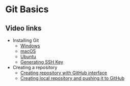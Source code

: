 # Git Basics


## Video links
* Installing Git
    * [Windows](https://youtu.be/P1emCuYA6TA?list=PLhxmTjLwFYTvYutCSEpi-zizIY2rTsD4s)
    * [macOS](https://youtu.be/9bqbyt_6F9Y?list=PLhxmTjLwFYTvYutCSEpi-zizIY2rTsD4s)
    * [Ubuntu](https://youtu.be/2uw0_BfyMUo?list=PLhxmTjLwFYTvYutCSEpi-zizIY2rTsD4s)
    * [Generating SSH Key](https://youtu.be/11LjdO-t7fk?list=PLhxmTjLwFYTvYutCSEpi-zizIY2rTsD4s)
* Creating a repository
    * [Creating repository with GitHub interface](https://youtu.be/UTu5CA6eAOA?list=PLhxmTjLwFYTvYutCSEpi-zizIY2rTsD4s)
    * [Creating local repository and pushing it to GitHub](https://youtu.be/BGSGQF7dggw?list=PLhxmTjLwFYTvYutCSEpi-zizIY2rTsD4s)
